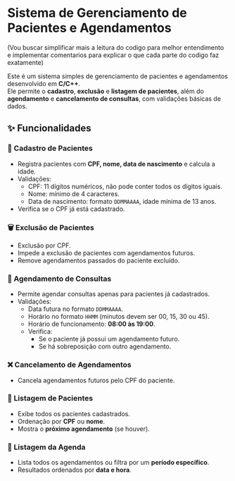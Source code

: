 # Sistema de Gerenciamento de Pacientes e Agendamentos

(Vou buscar simplificar mais a leitura do codigo para melhor entendimento e implementar comentarios para explicar o que cada parte do codigo faz exatamente)

Este é um sistema simples de gerenciamento de pacientes e agendamentos desenvolvido em **C/C++**.  
Ele permite o **cadastro**, **exclusão** e **listagem de pacientes**, além do **agendamento** e **cancelamento de consultas**, com validações básicas de dados.

## ✨ Funcionalidades

### 👤 Cadastro de Pacientes
- Registra pacientes com **CPF, nome, data de nascimento** e calcula a idade.
- Validações:
  - CPF: 11 dígitos numéricos, não pode conter todos os dígitos iguais.
  - Nome: mínimo de 4 caracteres.
  - Data de nascimento: formato `DDMMAAAA`, idade mínima de 13 anos.
- Verifica se o CPF já está cadastrado.

### 🗑️ Exclusão de Pacientes
- Exclusão por CPF.
- Impede a exclusão de pacientes com agendamentos futuros.
- Remove agendamentos passados do paciente excluído.

### 📅 Agendamento de Consultas
- Permite agendar consultas apenas para pacientes já cadastrados.
- Validações:
  - Data futura no formato `DDMMAAAA`.
  - Horário no formato `HHMM` (minutos devem ser 00, 15, 30 ou 45).
  - Horário de funcionamento: **08:00 às 19:00**.
  - Verifica:
    - Se o paciente já possui um agendamento futuro.
    - Se há sobreposição com outro agendamento.

### ❌ Cancelamento de Agendamentos
- Cancela agendamentos futuros pelo CPF do paciente.

### 📃 Listagem de Pacientes
- Exibe todos os pacientes cadastrados.
- Ordenação por **CPF** ou **nome**.
- Mostra o **próximo agendamento** (se houver).

### 📖 Listagem da Agenda
- Lista todos os agendamentos ou filtra por um **período específico**.
- Resultados ordenados por **data e hora**.

